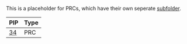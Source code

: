 This is a placeholder for PRCs, which have their own seperate [subfolder](https://github.com/maticnetwork/Polygon-Improvement-Proposals/tree/main/PIPs/PRC). 

| PIP |Type |
| --- |----------------------------------------- | 
| [34](https://github.com/maticnetwork/Polygon-Improvement-Proposals/blob/main/PIPs/PRC/PRC-34.md) |  PRC  |
